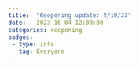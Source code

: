 ```yaml
---
title:  "Reopening update: 4/10/23"
date:   2023-10-04 12:00:00
categories: reopening
badges:
 - type: info
   tag: Everyone
---
```



